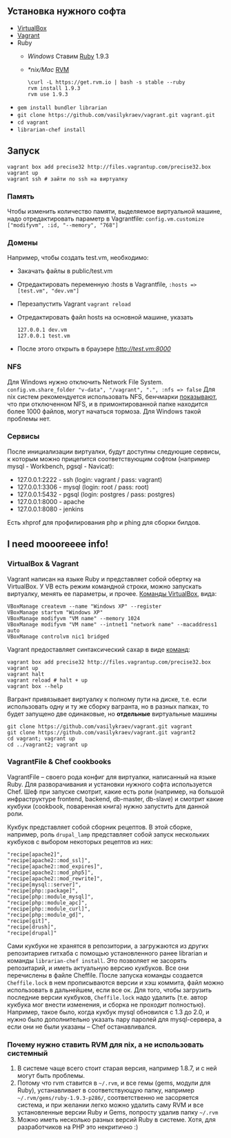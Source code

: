 ## Установка нужного софта
* [VirtualBox][vb]
* [Vagrant][vagrant]
* Ruby
	* *Windows* Ставим [Ruby][rubyinstall] 1.9.3
	* *\*nix/Mac* [RVM][rvm]

		```
		\curl -L https://get.rvm.io | bash -s stable --ruby
		rvm install 1.9.3
		rvm use 1.9.3
		```
* `gem install bundler librarian`
* `git clone https://github.com/vasilykraev/vagrant.git vagrant.git`
* `cd vagrant`
* `librarian-chef install`


## Запуск

```
vagrant box add precise32 http://files.vagrantup.com/precise32.box
vagrant up
vagrant ssh # зайти по ssh на виртуалку
```


### Память
Чтобы изменить количество памяти, выделяемое виртуальной машине, надо отредактировать параметр в Vagrantfile:
`config.vm.customize ["modifyvm", :id, "--memory", "768"]`


### Домены
Например, чтобы создать test.vm, необходимо:

* Закачать файлы в public/test.vm
* Отредактировать переменную :hosts в Vagrantfile, `:hosts => [test.vm", "dev.vm"]`
* Перезапустить Vagrant `vagrant reload`
* Отредактировать файл hosts на основной машине, указать

	```
	127.0.0.1 dev.vm
	127.0.0.1 test.vm
	```
* После этого открыть в браузере *http://test.vm:8000*


### NFS
Для Windows нужно отключить Network File System. `config.vm.share_folder "v-data", "/vagrant", ".", :nfs => false`
Для nix систем рекомендуется использовать NFS, бенчмарки [показывают][vagrant-nfs], что при отключенном NFS, и в примонтированной папке находится более 1000 файлов, могут начаться тормоза. Для Windows такой проблемы нет.


### Сервисы
После инициализации виртуалки, будут доступны следующие сервисы, к которым можно прицепится соответствующим софтом (например mysql - Workbench, pgsql - Navicat):
* 127.0.0.1:2222 - ssh (login: vagrant / pass: vagrant)
* 127.0.0.1:3306 - mysql (login: root / pass: root)
* 127.0.0.1:5432 - pgsql (login: postgres / pass: postgres)
* 127.0.0.1:8000 - apache
* 127.0.0.1:8080 - jenkins

Есть xhprof для профилирования php и phing для сборки билдов.

## I need moooreeee info!
### VirtualBox & Vagrant
Vagrant написан на языке Ruby и представляет собой обертку на VirtualBox. У VB есть режим командной строки, можно запускать виртуалку, менять ее параметры, и прочее. [Команды VirtualBox][vb-cli], вида:

```
VBoxManage createvm --name "Windows XP" --register
VBoxManage startvm "Windows XP"
VBoxManage modifyvm "VM name" --memory 1024
VBoxManage modifyvm "VM name" --intnet1 "network name" --macaddress1 auto
VBoxManage controlvm nic1 bridged
```

Vagrant предоставляет синтаксический сахар в виде [команд][vagrant-gs]:

```
vagrant box add precise32 http://files.vagrantup.com/precise32.box
vagrant up
vagrant halt
vagrant reload # halt + up
vagrant box --help
```

Вагрант привязывает виртуалку к полному пути на диске, т.е. если использовать одну и ту же сборку вагранта, но в разных папках, то будет запущено две одинаковые, но **отдельные** виртуальные машины

```
git clone https://github.com/vasilykraev/vagrant.git vagrant
git clone https://github.com/vasilykraev/vagrant.git vagrant2
cd vagrant; vagrant up
cd ../vagrant2; vagrant up
```


### VagrantFile & Chef cookbooks
VagrantFile – своего рода конфиг для виртуалки, написанный на языке Ruby. Для разворачивания и установки нужного софта используется Chef. Шеф при запуске смотрит, какие есть роли (например, на большой инфраструктуре frontend, backend, db-master, db-slave) и смотрит какие кукбуки (cookbook, поваренная книга) нужно запустить для данной роли.

Кукбук представляет собой сборник рецептов. В этой сборке, например, роль `drupal_lamp` представляет собой запуск нескольких кукбуков с выбором некоторых рецептов из них:

```
"recipe[apache2]",
"recipe[apache2::mod_ssl]",
"recipe[apache2::mod_expires]",
"recipe[apache2::mod_php5]",
"recipe[apache2::mod_rewrite]",
"recipe[mysql::server]",
"recipe[php::package]",
"recipe[php::module_mysql]",
"recipe[php::module_apc]",
"recipe[php::module_curl]",
"recipe[php::module_gd]",
"recipe[git]",
"recipe[drush]",
"recipe[drupal]"
```

Сами кукбуки не хранятся в репозитории, а загружаются из других репозитариев гитхаба с помощью установленного ранее  librarian и команды `librarian-chef install`. Это позволяет не засорять репозитарий, и иметь актуальную версию кукбуков. Все они перечислены в файле Cheffile. После запуска команды создается `Cheffile.lock` в нем прописываются версии и хэш коммита, файл можно использовать в дальнейшем, если все ок. Для того, чтобы загрузить последние версии кукбуков, `Cheffile.lock` надо удалить (т.е.  автор кукбука мог внести изменения, и сборка не проходит полностью). 
Например, такое было, когда кукбук mysql обновился с 1.3 до 2.0, и нужно было дополнительно указать пару паролей для mysql-сервера, а если они не были указаны – Chef останавливался.


### Почему нужно ставить RVM для nix, а не использовать системный
1. В системе чаще всего стоит старая версия, например 1.8.7, и с ней могут быть проблемы.
2. Потому что rvm ставится в `~/.rvm`, и все гемы (gems, модули для Ruby), устанавливает в соответствующую папку, например `~/.rvm/gems/ruby-1.9.3-p286/`, соответственно не засоряется система, и при желании легко можно удалить саму RVM и все установленные версии Ruby и Gems, попросту удалив папку `~/.rvm`
3. Можно иметь несколько разных версий Ruby в системе. Хотя, для разработчиков на PHP это некритично :)



[vb]: https://www.virtualbox.org/wiki/Downloads
[vb-cli]: http://www.virtualbox.org/manual/ch08.html
[vagrant]: http://vagrantup.com/
[vagrant-gs]: http://vagrantup.com/v1/docs/getting-started/index.html
[vagrant-nfs]: http://vagrantup.com/v1/docs/nfs.html
[rvm]: https://rvm.io/rvm/install/
[rubyinstall]: http://rubyinstaller.org/downloads/
